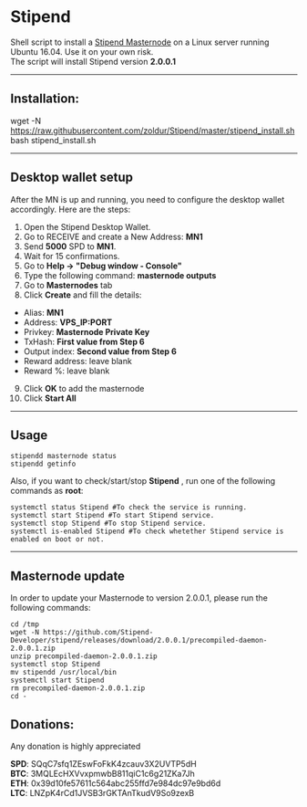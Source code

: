 # Stipend
Shell script to install a [Stipend Masternode](http://stipend.me) on a Linux server running Ubuntu 16.04. Use it on your own risk.  
The script will install Stipend version **2.0.0.1**
***

## Installation:  

wget -N https://raw.githubusercontent.com/zoldur/Stipend/master/stipend_install.sh
bash stipend_install.sh
***

## Desktop wallet setup  

After the MN is up and running, you need to configure the desktop wallet accordingly. Here are the steps:  
1. Open the Stipend Desktop Wallet.  
2. Go to RECEIVE and create a New Address: **MN1**  
3. Send **5000** SPD to **MN1**.  
4. Wait for 15 confirmations.  
5. Go to **Help -> "Debug window - Console"**  
6. Type the following command: **masternode outputs**  
7. Go to **Masternodes** tab  
8. Click **Create** and fill the details:  
* Alias: **MN1**  
* Address: **VPS_IP:PORT**  
* Privkey: **Masternode Private Key**  
* TxHash: **First value from Step 6**  
* Output index:  **Second value from Step 6**  
* Reward address: leave blank  
* Reward %: leave blank  
9. Click **OK** to add the masternode  
10. Click **Start All**  
***

## Usage
```
stipendd masternode status
stipendd getinfo
```  
Also, if you want to check/start/stop **Stipend** , run one of the following commands as **root**:
``` 
systemctl status Stipend #To check the service is running.  
systemctl start Stipend #To start Stipend service.  
systemctl stop Stipend #To stop Stipend service.  
systemctl is-enabled Stipend #To check whetether Stipend service is enabled on boot or not.  
```  
***

## Masternode update
In order to update your Masternode to version 2.0.0.1, please run the following commands:
```
cd /tmp
wget -N https://github.com/Stipend-Developer/stipend/releases/download/2.0.0.1/precompiled-daemon-2.0.0.1.zip
unzip precompiled-daemon-2.0.0.1.zip
systemctl stop Stipend
mv stipendd /usr/local/bin
systemctl start Stipend
rm precompiled-daemon-2.0.0.1.zip
cd -
```

## Donations:
  
Any donation is highly appreciated  

**SPD**: SQqC7sfq1ZEswFoFkK4zcauv3X2UVTP5dH  
**BTC**: 3MQLEcHXVvxpmwbB811qiC1c6g21ZKa7Jh  
**ETH**: 0x39d10fe57611c564abc255ffd7e984dc97e9bd6d  
**LTC**: LNZpK4rCd1JVSB3rGKTAnTkudV9So9zexB
